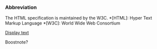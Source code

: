### Abbreviation
The HTML specification
is maintained by the W3C.
*[HTML]: Hyper Text Markup Language
*[W3C]: World Wide Web Consortium

[Display text](a "Hover text")

Boostnote?
